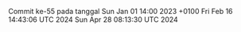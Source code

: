 Commit ke-55 pada tanggal Sun Jan 01 14:00 2023 +0100
Fri Feb 16 14:43:06 UTC 2024
Sun Apr 28 08:13:30 UTC 2024
